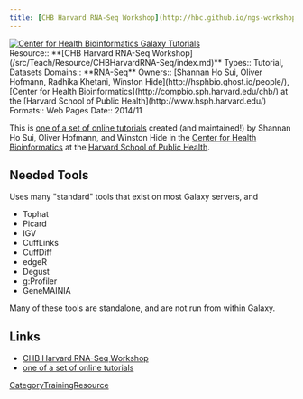 ```yaml
---
title: [CHB Harvard RNA-Seq Workshop](http://hbc.github.io/ngs-workshops/courses/introduction-to-rna-seq/)
---
```

<div class='center'><a href='http://hbc.github.io/ngs-workshops/about/'><img src="/src/Images/Logos/CHBHarvard.png" alt="Center for Health Bioinformatics Galaxy Tutorials"  /></a></div>





<div class='deploymentbox'>
 Resource:: **[CHB Harvard RNA-Seq Workshop](/src/Teach/Resource/CHBHarvardRNA-Seq/index.md)**
 Types:: Tutorial, Datasets
 Domains:: **RNA-Seq** 
 Owners:: [Shannan Ho Sui, Oliver Hofmann, Radhika Khetani, Winston Hide](http://hsphbio.ghost.io/people/), [Center for Health Bioinformatics](http://compbio.sph.harvard.edu/chb/) at the [Harvard School of Public Health](http://www.hsph.harvard.edu/) 
 Formats:: Web Pages  
 Date:: 2014/11
</div>

This is [one of a set of online tutorials](http://hbc.github.io/ngs-workshops/about/) created (and maintained!) by Shannan Ho Sui, Oliver Hofmann, and Winston Hide in the [Center for Health Bioinformatics](http://compbio.sph.harvard.edu/chb/) at the [Harvard School of Public Health](http://www.hsph.harvard.edu/).

## Needed Tools

Uses many "standard" tools that exist on most Galaxy servers, and

* Tophat
* Picard
* IGV
* CuffLinks
* CuffDiff
* edgeR
* Degust
* g:Profiler
* GeneMAINIA

Many of these tools are standalone, and are not run from within Galaxy.

## Links

* [CHB Harvard RNA-Seq Workshop](http://hbc.github.io/ngs-workshops/courses/introduction-to-rna-seq/)
* [one of a set of online tutorials](http://hbc.github.io/ngs-workshops/about/)

[CategoryTrainingResource](/src/CategoryTrainingResource/index.md)
